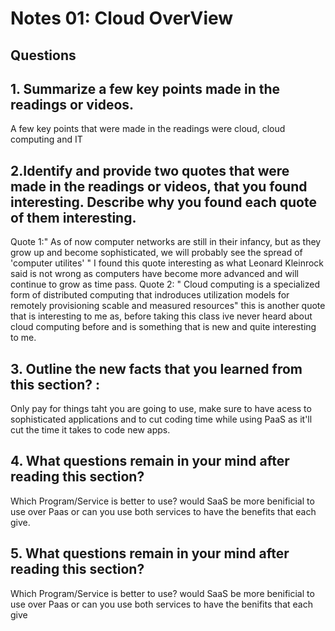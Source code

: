 # Notes 01: Cloud OverView
## Questions 
## 1. Summarize a few key points made in the readings or videos.
A few key points that were made in the readings were cloud, cloud computing and IT
## 2.Identify and provide two quotes that were made in the readings or videos, that you found interesting. Describe why you found each quote of them interesting.
Quote 1:" As of now computer networks are still in their infancy, but as they grow up and become sophisticated, we will probably see the spread of 'computer utilites' " I found this quote interesting as what Leonard Kleinrock said is not wrong as computers have become more advanced and will continue to grow as time pass. Quote 2: " Cloud computing is a specialized form of distributed computing that indroduces utilization models for remotely provisioning scable and measured resources" this is another quote that is interesting to me as, before taking this class ive never heard about cloud computing before and is something that is new and quite interesting to me.
## 3. Outline the new facts that you learned from this section? :
Only pay for things taht you are going to use, make sure to have acess to sophisticated applications and to cut coding time while using PaaS as it'll cut the time it takes to code new apps.
## 4. What questions remain in your mind after reading this section?
Which Program/Service is better to use? would SaaS be more benificial to use over Paas or can you use both services to have the benefits that each give.
## 5. What questions remain in your mind after reading this section? 
Which Program/Service is better to use? would SaaS be more benificial to use over Paas or can you use both services to have the benifits that each give
